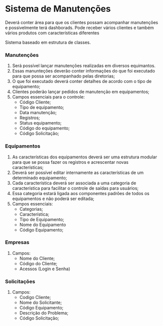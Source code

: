 ---
---

<img src="assets/css/style.svg" width="0" height="0" alt="css-in-readme">

# Sistema de Manutenções

Deverá conter área para que os clientes possam acompanhar manutenções e possivelmente terá dashborads. Pode receber vários clientes e também vários produtos com características diferentes

Sistema baseado em estrutura de classes. 

### Manutenções
1. Será possível lançar manutenções realizadas em diversos equimantos.
2. Essas manunteções deverão conter informações do que foi executado para que possa ser acompanhado pelas diretorias;
3. O que foi executado deverá conter detalhes de acordo com o tipo de equipamento;
4. Clientes poderão lançar pedidos de manutenção em equipamentos;
5. Campos essenciais para o controle:
    - Código Cliente;
    - Tipo de equipamento;
    - Data manutenção;
    - Registros;
    - Status equipamento;
    - Código do equipamento;
    - Código Solicitação;


### Equipamentos
1. As características dos equipamentos deverá ser uma estrutura modular para que se possa fazer os registros e acrescentar novas características;
2. Deverá ser possível editar internamente as características de um determinado equipamento;
3. Cada característica deverá ser associada a uma categoria de característica para facilitar o controle de saídas para usuários;
4. Essa categoria estará ligada aos componentes padrões de todos os equipamentos e não poderá ser editada;
5. Campos essenciais:
    - Categorias;
    - Característica;
    - Tipo de Equipamento;
    - Nome do Equipamento
    - Código Equipamento;


### Empresas
1. Campos:
    - Nome do Cliente;
    - Código do Cliente;
    - Acessos (Login e Senha)

### Solicitações
1. Campos:
    - Codigo Cliente;
    - Nome do Solicitante;
    - Código Equipamento;
    - Descrição do Problema;
    - Código Solicitação;
